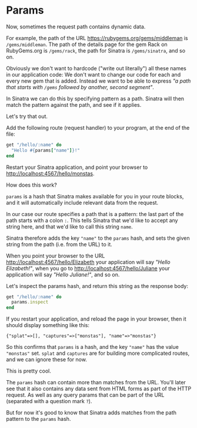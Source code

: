 # Params

Now, sometimes the request path contains dynamic data.

For example, the path of the URL <a href="https://rubygems.org/gems/middleman">https://rubygems.org/gems/middleman</a>
is `/gems/middleman`. The path of the details page for the gem Rack on
RubyGems.org is `/gems/rack`, the path for Sinatra is `/gems/sinatra`, and so
on.

Obviously we don't want to hardcode ("write out literally") all these names in
our application code: We don't want to change our code for each and every new
gem that is added. Instead we want to be able to express *"a path that starts
with `/gems` followed by another, second segment"*.

In Sinatra we can do this by specifying pattern as a path. Sinatra will then
match the pattern against the path, and see if it applies.

Let's try that out.

Add the following route (request handler) to your program, at the end of the
file:

```ruby
get "/hello/:name" do
  "Hello #{params["name"]}!"
end
```

Restart your Sinatra application, and point your browser to
<a href="http://localhost:4567/hello/monstas">http://localhost:4567/hello/monstas</a>.

How does this work?

`params` is a hash that Sinatra makes available for you in your route blocks, and
it will automatically include relevant data from the request.

In our case our route specifies a path that is a pattern: the last part of the
path starts with a colon `:`. This tells Sinatra that we'd like to accept any
string here, and that we'd like to call this string `name`.

Sinatra therefore adds the key `"name"` to the `params` hash, and sets the
given string from the path (i.e. from the URL) to it.

When you point your browser to the URL
<a href="http://localhost:4567/hello/Elizabeth">http://localhost:4567/hello/Elizabeth</a>
your application will say *"Hello Elizabeth!"*, when you go to
<a href="http://localhost:4567/hello/Juliane">http://localhost:4567/hello/Juliane</a>
your application will say *"Hello Juliane!"*, and so on.

Let's inspect the params hash, and return this string as the response body:

```ruby
get "/hello/:name" do
  params.inspect
end
```

If you restart your application, and reload the page in your browser, then it
should display something like this:

```
{"splat"=>[], "captures"=>["monstas"], "name"=>"monstas"}
```

So this confirms that `params` is a hash, and the key `"name"` has the value
`"monstas"` set.  `splat` and `captures` are for building more complicated
routes, and we can ignore these for now.

This is pretty cool.

The `params` hash can contain more than matches from the URL. You'll later see
that it also contains any data sent from HTML forms as part of the HTTP
request. As well as any query params that can be part of the URL (separated
with a question mark `?`).

But for now it's good to know that Sinatra adds matches from the path pattern
to the `params` hash.


